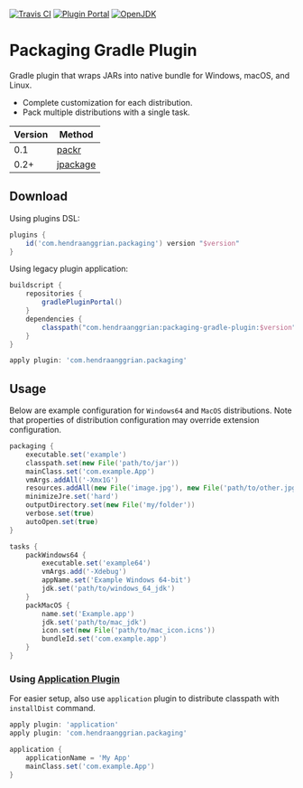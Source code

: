 [![Travis CI](https://img.shields.io/travis/com/hendraanggrian/packaging-gradle-plugin)](https://travis-ci.com/github/hendraanggrian/packaging-gradle-plugin/)
[![Plugin Portal](https://img.shields.io/maven-metadata/v.svg?label=plugin-portal&metadataUrl=https%3A%2F%2Fplugins.gradle.org%2Fm2%2Fcom%2Fhendraanggrian%2Fpackaging%2Fcom.hendraanggrian.packaging.gradle.plugin%2Fmaven-metadata.xml)](https://plugins.gradle.org/plugin/com.hendraanggrian.packaging)
[![OpenJDK](https://img.shields.io/badge/jdk-17%2B-informational)](https://openjdk.java.net/projects/jdk/17/)

# Packaging Gradle Plugin

Gradle plugin that wraps JARs into native bundle for Windows, macOS, and Linux.

- Complete customization for each distribution.
- Pack multiple distributions with a single task.

| Version | Method                                                                                 |
|---------|----------------------------------------------------------------------------------------|
| 0.1     | [packr](https://github.com/libgdx/packr/)                                               |
| 0.2+    | [jpackage](https://docs.oracle.com/en/java/javase/14/jpackage/packaging-overview.html) |

## Download

Using plugins DSL:

```gradle
plugins {
    id('com.hendraanggrian.packaging') version "$version"
}
```

Using legacy plugin application:

```gradle
buildscript {
    repositories {
        gradlePluginPortal()
    }
    dependencies {
        classpath("com.hendraanggrian:packaging-gradle-plugin:$version")
    }
}

apply plugin: 'com.hendraanggrian.packaging'
```

## Usage

Below are example configuration for `Windows64` and `MacOS` distributions.
Note that properties of distribution configuration may override extension configuration.

```gradle
packaging {
    executable.set('example')
    classpath.set(new File('path/to/jar'))
    mainClass.set('com.example.App')
    vmArgs.addAll('-Xmx1G')
    resources.addAll(new File('image.jpg'), new File('path/to/other.jpg'))
    minimizeJre.set('hard')
    outputDirectory.set(new File('my/folder'))
    verbose.set(true)
    autoOpen.set(true)
}

tasks {
    packWindows64 {
        executable.set('example64')
        vmArgs.add('-Xdebug')
        appName.set('Example Windows 64-bit')
        jdk.set('path/to/windows_64_jdk')
    }
    packMacOS {
        name.set('Example.app')
        jdk.set('path/to/mac_jdk')
        icon.set(new File('path/to/mac_icon.icns'))
        bundleId.set('com.example.app')
    }
}
```

### Using [Application Plugin](https://docs.gradle.org/current/userguide/application_plugin.html)

For easier setup, also use `application` plugin to distribute classpath with `installDist` command.

```gradle
apply plugin: 'application'
apply plugin: 'com.hendraanggrian.packaging'

application {
    applicationName = 'My App'
    mainClass.set('com.example.App')
}
```
